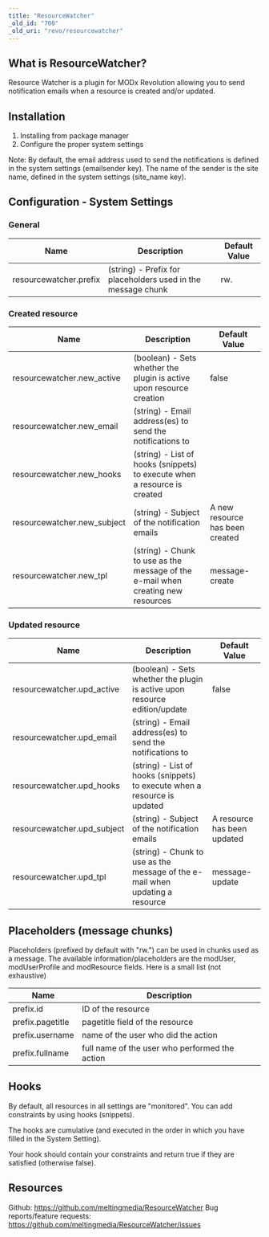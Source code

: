 ```yaml
---
title: "ResourceWatcher"
_old_id: "700"
_old_uri: "revo/resourcewatcher"
---
```


## What is ResourceWatcher?

Resource Watcher is a plugin for MODx Revolution allowing you to send notification emails when a resource is created and/or updated.

## Installation

1. Installing from package manager
2. Configure the proper system settings

Note: By default, the email address used to send the notifications is defined in the system settings (emailsender key). The name of the sender is the site name, defined in the system settings (site\_name key).

## Configuration - System Settings

### General

| Name                   | Description                                                  | Default Value |
| ---------------------- | ------------------------------------------------------------ | ------------- |
| resourcewatcher.prefix | (string) - Prefix for placeholders used in the message chunk | rw.           |

### Created resource

| Name                         | Description                                                                      | Default Value                   |
| ---------------------------- | -------------------------------------------------------------------------------- | ------------------------------- |
| resourcewatcher.new\_active  | (boolean) - Sets whether the plugin is active upon resource creation             | false                           |
| resourcewatcher.new\_email   | (string) - Email address(es) to send the notifications to                        |                                 |
| resourcewatcher.new\_hooks   | (string) - List of hooks (snippets) to execute when a resource is created        |                                 |
| resourcewatcher.new\_subject | (string) - Subject of the notification emails                                    | A new resource has been created |
| resourcewatcher.new\_tpl     | (string) - Chunk to use as the message of the e-mail when creating new resources | message-create                  |

### Updated resource

| Name                         | Description                                                                   | Default Value               |
| ---------------------------- | ----------------------------------------------------------------------------- | --------------------------- |
| resourcewatcher.upd\_active  | (boolean) - Sets whether the plugin is active upon resource edition/update    | false                       |
| resourcewatcher.upd\_email   | (string) - Email address(es) to send the notifications to                     |                             |
| resourcewatcher.upd\_hooks   | (string) - List of hooks (snippets) to execute when a resource is updated     |                             |
| resourcewatcher.upd\_subject | (string) - Subject of the notification emails                                 | A resource has been updated |
| resourcewatcher.upd\_tpl     | (string) - Chunk to use as the message of the e-mail when updating a resource | message-update              |

## Placeholders (message chunks)

Placeholders (prefixed by default with "rw.") can be used in chunks used as a message. The available information/placeholders are the modUser, modUserProfile and modResource fields. Here is a small list (not exhaustive)

| Name             | Description                                    |
| ---------------- | ---------------------------------------------- |
| prefix.id        | ID of the resource                             |
| prefix.pagetitle | pagetitle field of the resource                |
| prefix.username  | name of the user who did the action            |
| prefix.fullname  | full name of the user who performed the action |

## Hooks

By default, all resources in all settings are "monitored". You can add constraints by using hooks (snippets).

The hooks are cumulative (and executed in the order in which you have filled in the System Setting).

Your hook should contain your constraints and return true if they are satisfied (otherwise false).

## Resources

Github: <https://github.com/meltingmedia/ResourceWatcher>
Bug reports/feature requests: <https://github.com/meltingmedia/ResourceWatcher/issues>